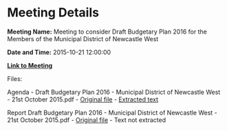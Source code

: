 # Meeting Details

**Meeting Name:** Meeting to consider Draft Budgetary Plan 2016 for the Members of the Municipal District of Newcastle West

**Date and Time:** 2015-10-21 12:00:00

**[Link to Meeting](https://www.limerick.ie/council/whats-on/meeting-consider-draft-budgetary-plan-2016-members-municipal-district-newcastle)**

Files: 

Agenda - Draft Budgetary Plan 2016 - Municipal District of Newcastle West - 21st October 2015.pdf - [Original file](https://www.limerick.ie/sites/default/files/media/documents/2017-06/Agenda%20-%20Draft%20Budgetary%20Plan%202016%20-%20Municipal%20District%20of%20Newcastle%20West%20-%2021st%20October%202015.pdf) - [Extracted text](./Agenda%20-%20Draft%20Budgetary%20Plan%202016%20-%20Municipal%20District%20of%20Newcastle%20West%20-%2021st%20October%202015.md)

Report Draft Budgetary Plan 2016 - Municipal District of Newcastle West - 21st October 2015.pdf - [Original file](https://www.limerick.ie/sites/default/files/media/documents/2017-06/Report%20Draft%20Budgetary%20Plan%202016%20-%20Municipal%20District%20of%20Newcastle%20West%20-%2021st%20October%202015.pdf) - Text not extracted

